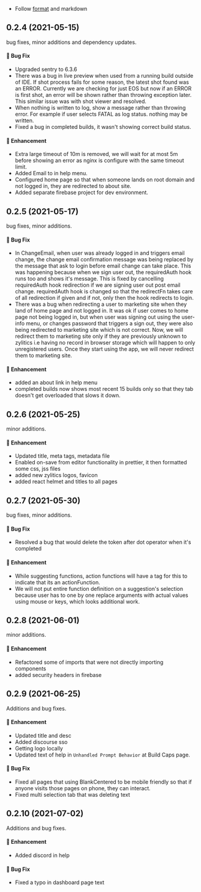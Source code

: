 - Follow [format](https://raw.githubusercontent.com/facebook/create-react-app/master/CHANGELOG.md) and markdown

## 0.2.4 (2021-05-15)

bug fixes, minor additions and dependency updates.

#### :bug: Bug Fix

- Upgraded sentry to 6.3.6
- There was a bug in live preview when used from a running build outside of IDE. If shot process fails for some reason, the latest shot found was an ERROR. Currently we are checking for just EOS but now if an ERROR is first shot, an error will be shown rather than throwing exception later. This similar issue was with shot viewer and resolved.
- When nothing is written to log, show a message rather than throwing error. For example if user selects FATAL as log status. nothing may be written.
- Fixed a bug in completed builds, it wasn't showing correct build status.

#### :nail_care: Enhancement

- Extra large timeout of 10m is removed, we will wait for at most 5m before showing an error as nginx is configure with the same timeout limit.
- Added Email to in help menu.
- Configured home page so that when someone lands on root domain and not logged in, they are redirected to about site.
- Added separate firebase project for dev environment.

## 0.2.5 (2021-05-17)

bug fixes, minor additions.

#### :bug: Bug Fix

- In ChangeEmail, when user was already logged in and triggers email change, the change email confirmation message was being replaced by the message that ask to login before email change can take place. This was happening because when we sign user out, the requiredAuth hook runs too and shows it's message. This is fixed by cancelling requiredAuth hook redirection if we are signing user out post email change. requiredAuth hook is changed so that the redirectFn takes care of all redirection if given and if not, only then the hook redirects to login.
- There was a bug when redirecting a user to marketing site when they land of home page and not logged in. It was ok if user comes to home page not being logged in, but when user was signing out using the user-info menu, or changes password that triggers a sign out, they were also being redirected to marketing site which is not correct. Now, we will redirect them to marketing site only if they are previously unknown to zylitics i.e having no record in browser storage which will happen to only unregistered users. Once they start using the app, we will never redirect them to marketing site.

#### :nail_care: Enhancement

- added an about link in help menu
- completed builds now shows most recent 15 builds only so that they tab doesn't get overloaded that slows it down.

## 0.2.6 (2021-05-25)

minor additions.

#### :nail_care: Enhancement

- Updated title, meta tags, metadata file
- Enabled on-save from editor functionality in prettier, it then formatted some css, jss files
- added new zylitics logos, favicon
- added react helmet and titles to all pages

## 0.2.7 (2021-05-30)

bug fixes, minor additions.

#### :bug: Bug Fix

- Resolved a bug that would delete the token after dot operator when it's completed

#### :nail_care: Enhancement

- While suggesting functions, action functions will have a tag for this to indicate that its an actionFunction.
- We will not put entire function definition on a suggestion's selection because user has to one by one replace arguments with actual values using mouse or keys, which looks additional work.

## 0.2.8 (2021-06-01)

minor additions.

#### :nail_care: Enhancement

- Refactored some of imports that were not directly importing components
- added security headers in firebase

## 0.2.9 (2021-06-25)

Additions and bug fixes.

#### :nail_care: Enhancement

- Updated title and desc
- Added discourse sso
- Getting logo locally
- Updated text of help in `Unhandled Prompt Behavior` at Build Caps page.

#### :bug: Bug Fix

- Fixed all pages that using BlankCentered to be mobile friendly so that if anyone visits those pages on phone, they can interact.
- Fixed multi selection tab that was deleting text

## 0.2.10 (2021-07-02)

Additions and bug fixes.

#### :nail_care: Enhancement

- Added discord in help

#### :bug: Bug Fix

- Fixed a typo in dashboard page text
